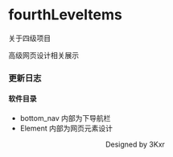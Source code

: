 # fourthLeveItems
关于四级项目

高级网页设计相关展示

### 更新日志

#### 软件目录

- bottom_nav 内部为下导航栏
- Element 内部为网页元素设计



<center>Designed by 3Kxr</center>
